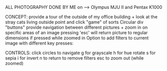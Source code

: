 ALL PHOTOGRAPHY DONE BY ME
    on --> Olympus MJU II and Pentax K1000

CONCEPT:
    provide a tour of the outside of my office building + look at the stray cats living outside
    point and click "game" of sorts
    Circular div "buttons" provide navigation between different pictures + zoom in on specific areas of an image
    pressing 'esc' will return picture to regular dimensions if pressed while zoomed in
    Option to add filters to current image with different key presses:

CONTROLS:
    click circles to navigate
    g for grayscale
    h for hue rotate
    s for sepia
    i for invert
    n to return to remove filters
    esc to zoom out (while zoomed)